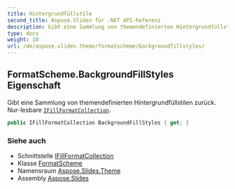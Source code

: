 ```yaml
---
title: Hintergrundfüllstile
second_title: Aspose.Slides für .NET API-Referenz
description: Gibt eine Sammlung von themendefinierten Hintergrundfüllstilen zurück. Nur-lesbare IFillFormatCollection aspose.slides.theme/ifillformatcollection.
type: docs
weight: 10
url: /de/aspose.slides.theme/formatscheme/backgroundfillstyles/
---
```


## FormatScheme.BackgroundFillStyles Eigenschaft

Gibt eine Sammlung von themendefinierten Hintergrundfüllstilen zurück. Nur-lesbare [`IFillFormatCollection`](../../ifillformatcollection).

```csharp
public IFillFormatCollection BackgroundFillStyles { get; }
```

### Siehe auch

* Schnittstelle [IFillFormatCollection](../../ifillformatcollection)
* Klasse [FormatScheme](../../formatscheme)
* Namensraum [Aspose.Slides.Theme](../../formatscheme)
* Assembly [Aspose.Slides](../../../)

<!-- DO NOT EDIT: generiert von xmldocmd für Aspose.Slides.dll -->